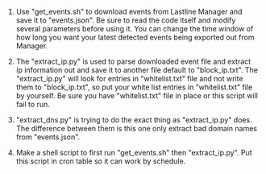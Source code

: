 1. Use "get_events.sh" to download events from Lastline Manager and save it to "events.json". Be sure to read the code itself and modify several parameters before using it. You can change the time window of how long you want your latest detected events being exported out from Manager.

2. The "extract_ip.py" is used to parse downloaded event file and extract ip information out and save it to another file default to "block_ip.txt". The "extract_ip.py" will look for entries in "whitelist.txt" file and not write them to "block_ip.txt", so put your white list entries in "whitelist.txt" file by yourself. Be sure you have "whitelist.txt" file in place or this script will fail to run.
3. "extract_dns.py" is trying to do the exact thing as "extract_ip.py" does. The difference between them is this one only extract bad domain names from "events.json".
4. Make a shell script to first run "get_events.sh" then "extract_ip.py". Put this script in cron table so it can work by schedule. 
